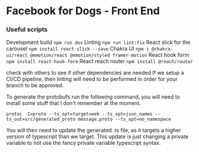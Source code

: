 # Facebook for Dogs - Front End

### Useful scripts

Development build `npm run dev`
Linting `npm run lint:fix`
React slick for the carousel `npm install react-slick --save`
Chakra UI `npm i @chakra-ui/react @emotion/react @emotion/styled framer-motion`
React hook form `npm install react-hook-form`
React reach router `npm install @reach/router`

check with others to see if other dependencies are needed
If we setup a CI/CD pipeline, then linting will need to be performed in order for your branch to be approved.


To generate the protobufs run the following command, you will need to install some stuff that I don't remember at the moment.

`protoc -I=proto --ts_opt=target=web --ts_opt=json_names --ts_out=src/generated_proto message.proto --ts_opt=no_namespace`

You will then need to update the generated .ts file, as it targets a higher version of typescript than we target.
This update is just changing a private variable to not use the fancy private variable typescript syntax.
